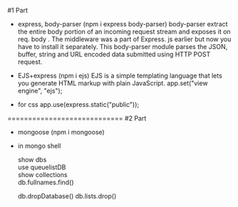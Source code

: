 #1 Part

- express, body-parser (npm i express body-parser)
  body-parser extract the entire body portion of an incoming request stream and exposes it on req. body . The middleware was a part of Express. js earlier but now you have to install it separately. This body-parser module parses the JSON, buffer, string and URL encoded data submitted using HTTP POST request.

- EJS+express (npm i ejs)
  EJS is a simple templating language that lets you generate HTML markup with plain JavaScript.
  app.set("view engine", "ejs");

- for css
  app.use(express.static("public"));

============================
#2 Part

- mongoose (npm i mongoose)
- in mongo shell

  show dbs  
  use queuelistDB  
  show collections  
  db.fullnames.find()

  db.dropDatabase()
  db.lists.drop()
